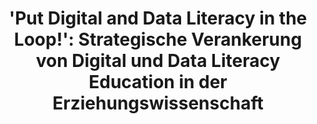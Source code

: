 ---
id: "d2eduloop" # nochmal überlegen
method: "Seminar"
institution: "Fakultät für Erziehungswissenschaft"
title: "'Put Digital and Data Literacy in the Loop!': Strategische Verankerung von Digital und Data Literacy Education in der Erziehungswissenschaft"
title_project:
title_short: "D2EduLoop"
period: "Sep 24 ­­- Sep 25 (12 months)"
foerderlinie: "Fachspezifische Data Literacy"
round: "3"
lecture2go:
uhh_url: "https://www.hcl.uni-hamburg.de/ddlitlab/data-literacy-lehrlabor/dritte-foerderrunde/07-d2eduloop.html"
contributors: "Bjarne Techert"
mentors: "Christina Schwalbe, Sören-Kristian Berger, Moritz Kreinsen, Regina Schulz"
quote:
text: |
    ### Ausrichtung des Projekts

    Ziel des Projekts ist die Entwicklung konkreter Maßnahmen für die Umsetzung eines abgestimmten, systematisch aufgebauten DDLE-Angebots, in Übereinstimmung mit der Digitalstrategie Studium & Lehrer der EW-Fakultät und Abstimmung mit relevanten DDLE-Aktuer:innen der EW-Fakultät. Das Projekt soll wie folgt umgesetzt werden:

    - Erhebung und Kategorisierung von bereits bestehenden DDLE-Angeboten und Identifikation von Akteur:innen der EW-Fakultät, die DDLE-Angebote entwickelt und durchgeführt haben.

    - Unterstützung des Aufbaus von Kooperations- und Kommunikationsstrukturen zur langfristigen Koordination von DDLE-Angeboten innerhalb der EW-Fakultät.

    - Identifizierung relevanter Akteur:innen für transferorientierte Aktivitäten in der phasenübergreifenden Lehrkräftebildung.

    - Weiterentwicklung eines abgestimmten, systematisch aufgebauten DDLE-Angebots für die EW-Fakultät.

    ### Seminar: Digital + Data + ‚KI‘ Literacy und die Transformation des Lernens

    Teil des Projekts ist außerdem ein Seminar. Ziel ist die Förderung von Digital-, Daten- und ‚KI‘-Kompetenz bei Studierenden der Erziehungswissenschaften und Lehrkräften, sowie Austausch und Reflexion über die Auswirkungen auf die Transformation des Lernens in der Schule.

    Das Seminar ist eine Kooperation zwischen der EW-Fakultät der Universität Hamburg und dem Landesinstitut für Lehrerbildung und Schulqualität (LI), in Absprache mit Vertreter:innen der Schüler:innenkammer, Hamburg (SKH). Das Seminar findet wöchentlich statt und wird auch als Fortbildung für Lehrkräfte geöffnet. Studierende der Erziehungswissenschaften lernen gemeinsam mit Lehrkräften die Grundlagen der Digital-, Daten- und ‚KI‘-Kompetenzen und diskutieren und reflektieren gemeinsam die daraus folgende Transformation des Lernens in Schule. Gemeinsam entwickeln sie Open Educational Resources (OER) für „entsprechende Leistungen mit digitalen Anteilen“.

    Die OER werden auf der Plattform digital.learning.lab veröffentlicht.

image: "https://www.hcl.uni-hamburg.de/16953492/ddle-schule-digital-literature-in-school-733x414-b75c3d92e580050d8295d6042eb10bce3d386e5d.jpg"
image_credit: "Stablediffusion"
link_external: "https://digitallearninglab.de/"
stine: "WiSe 2024/25: Seminar https://www.stine.uni-hamburg.de/scripts/mgrqispi.dll?APPNAME=CampusNet&PRGNAME=COURSEDETAILS&ARGUMENTS=-N000000000000001,-N000605,-N0,-N390273138054641,-N390273138044642,-N0,-N0,-N3,-AQfLfmDA7edNNvf5gWz5eRWRJHoRQcYAJ4YGz4IpDxBGlPWPg4BUTrMmwRdw03QREPIpKvYAzVBAJmYGUvqFdOzPQvopocQVtOjpmmMKyHYodHgRJfWPkYBZlYYmyHNL-VD6IvdntRzV-VzetWZ5eHBZs3SUu3vN6RWBNHWUl7uoxOfa-QNAMmSoDOuaNHIHIx-RAvoKVRQLIHqRPxjo0mgPNPZKDmYWBOznZQoWQ4gRJWMRFv-oYVUPyPqRJcZRWOd5FQomCYfou3f2APQi-rg7AvMB-vjPhVNLt4DLDYoW6vDUwHz7ZxQPt7j5gQB6DvuReYYD9xDZv4uHIODGsxYGJcgPdYDU7VNU77ZpHHUHTOBmuOBoJWMmSVM56QQo-RzoJxUPmcjWJHfZWQIVt7vZAV-UoRSmvPIosvqPYOUKpeZpy4oeNPzWp7UKmOkZU7dVjejfFcDwKeYGqPfWYfB5wVZpuYzUUmgpEYYUx3SP9ej584UHpPqGg4qLwQzG6OZLEVQpCeuBNRDK-YDGl7MKefBDdx-UwHIomVjPwQgPxvIRg7-PNvB6yCfy6Hj55QSAaRfmhWdPkWNB9xYKkWWU-Wzm7moHxvoR5HMm9cYAqx-mvvgPCQNLqxuK-HqUFOz2ZQzL7vfctPZRuRqLHmuLDvoHyYDZSmo5m7g79OSRT7ZmvvqwUQQpH3uKDWSUlVQ7dvuU7cMRdCWiweYHpHDK5vWndCYRYmIPVPfouRzBZmYHfvBwP3SPEvQmLHDKI"
---